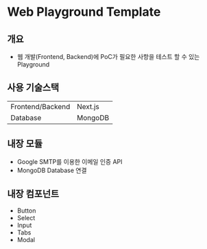# Web Playground Template

## 개요
- 웹 개발(Frontend, Backend)에 PoC가 필요한 사항을 테스트 할 수 있는 Playground

## 사용 기술스택

|                  |             |
|------------------|-------------|
| Frontend/Backend | Next.js     |
| Database         | MongoDB |

## 내장 모듈
- Google SMTP를 이용한 이메일 인증 API
- MongoDB Database 연결

## 내장 컴포넌트
- Button
- Select
- Input
- Tabs
- Modal
